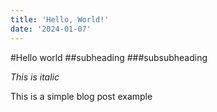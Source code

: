```yaml
---
title: 'Hello, World!'
date: '2024-01-07'
---
```


#Hello world
##subheading
###subsubheading

_This is italic_

This is a simple blog post example
